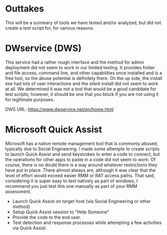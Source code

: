 # Outtakes

This will be a summary of tools we have tested and/or analyzed, but did not create a test script for, for various reasons.

# DWservice (DWS)

This service had a rather rough interface and the method for admin deployment did not seem to work in our limited testing. It provides folder and file access, command line, and other capabilities once installed and is a free tool, so the abuse potential is definitely there. On the up side, the install exe had lots of user interactions and the silent install did not seem to work at all.  We determined it was not a tool that would be a good candidate for test scripts; however, it should be one that you block if you are not using it for legitimate purposes.  

DWS URL: https://www.dwservice.net/en/home.html

# Microsoft Quick Assist 

Microsoft has a native remote management tool that is commonly abused; typically due to Social Engineering. I made some attempts to create scripts to launch Quick Assist and send keystrokes to enter a code to connect, but the operations for other apps to paste in a code did not seem to work. Of course, there is no doubt there is a way around whatever restrictions they have put in place. There almost always are, although it was clear that the level of effort would exceed easier RMM or RAT access paths. That said, considering it is super easy to test natively as part of windows, I recommend you just test this one manually as part of your RMM assessment.  
 - Launch Quick Assist on target host (via Social Engineering or other method).
 - Setup Quick Assist session to "Help Someone"
 - Provide the code to the end user.
 - Test detection and response processes while attempting a few activities via Quick Assist.  
